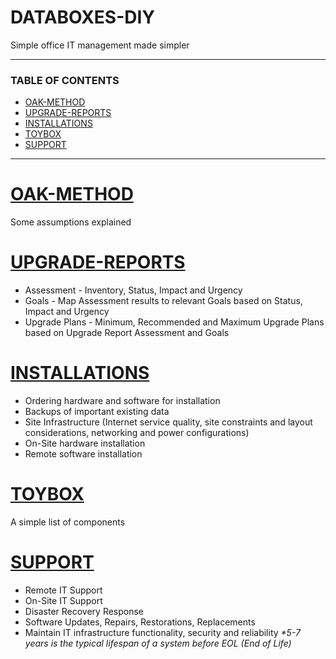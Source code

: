 # DATABOXES-DIY
Simple office IT management made simpler

---
### TABLE OF CONTENTS
- [OAK-METHOD](#oak-method)
- [UPGRADE-REPORTS](#upgrade-reports)
- [INSTALLATIONS](#installations)
- [TOYBOX](#toybox)
- [SUPPORT](#support)

---
# [OAK-METHOD](oak-method.md)
Some assumptions explained

# [UPGRADE-REPORTS](upgrade-reports.md)
- Assessment - Inventory, Status, Impact and Urgency
- Goals - Map Assessment results to relevant Goals based on Status, Impact and Urgency
- Upgrade Plans - Minimum, Recommended and Maximum Upgrade Plans based on Upgrade Report Assessment and Goals

# [INSTALLATIONS](installations.md)
- Ordering hardware and software for installation
- Backups of important existing data
- Site Infrastructure (Internet service quality, site constraints and layout considerations, networking and power configurations)
- On-Site hardware installation
- Remote software installation

# [TOYBOX](toybox.md)
A simple list of components

# [SUPPORT](support.md)
- Remote IT Support
- On-Site IT Support
- Disaster Recovery Response
- Software Updates, Repairs, Restorations, Replacements
- Maintain IT infrastructure functionality, security and reliability
_*5-7 years is the typical lifespan of a system before EOL (End of Life)_
